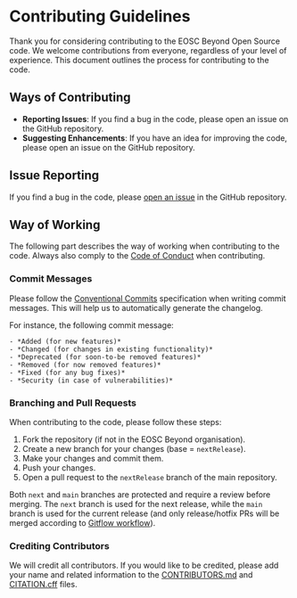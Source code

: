# Contributing Guidelines

Thank you for considering contributing to the EOSC Beyond Open Source code.
We welcome contributions from everyone, regardless of your level of experience.
This document outlines the process for contributing to the code.

## Ways of Contributing

- **Reporting Issues**: If you find a bug in the code, please open an issue on the GitHub repository.
- **Suggesting Enhancements**: If you have an idea for improving the code, please open an issue on the GitHub repository.

## Issue Reporting

If you find a bug in the code, please [open an issue](https://github.com/eoscbeyond/noderegistrydemo/issues/new) in the GitHub repository.

## Way of Working

The following part describes the way of working when contributing to the code.
Always also comply to the [Code of Conduct](./CODE_OF_CONDUCT.md) when contributing.

### Commit Messages

Please follow the [Conventional Commits](https://www.conventionalcommits.org/en/v1.0.0/) specification when writing commit messages.
This will help us to automatically generate the changelog.

For instance, the following commit message:

``` text
- *Added (for new features)*
- *Changed (for changes in existing functionality)*
- *Deprecated (for soon-to-be removed features)*
- *Removed (for now removed features)*
- *Fixed (for any bug fixes)*
- *Security (in case of vulnerabilities)*
```

### Branching and Pull Requests

When contributing to the code, please follow these steps:

1. Fork the repository (if not in the EOSC Beyond organisation).
2. Create a new branch for your changes (base = `nextRelease`).
3. Make your changes and commit them.
4. Push your changes.
5. Open a pull request to the `nextRelease` branch of the main repository.

Both `next` and `main` branches are protected and require a review before merging.
The `next` branch is used for the next release, while the `main` branch is used
for the current release
(and only release/hotfix PRs will be merged according to
[Gitflow workflow](https://www.atlassian.com/git/tutorials/comparing-workflows/gitflow-workflow)).

### Crediting Contributors

We will credit all contributors. If you would like to be credited,
please add your name and related information to the 
[CONTRIBUTORS.md](./CONTRIBUTORS.md) and [CITATION.cff](./CITATION.cff) files.
